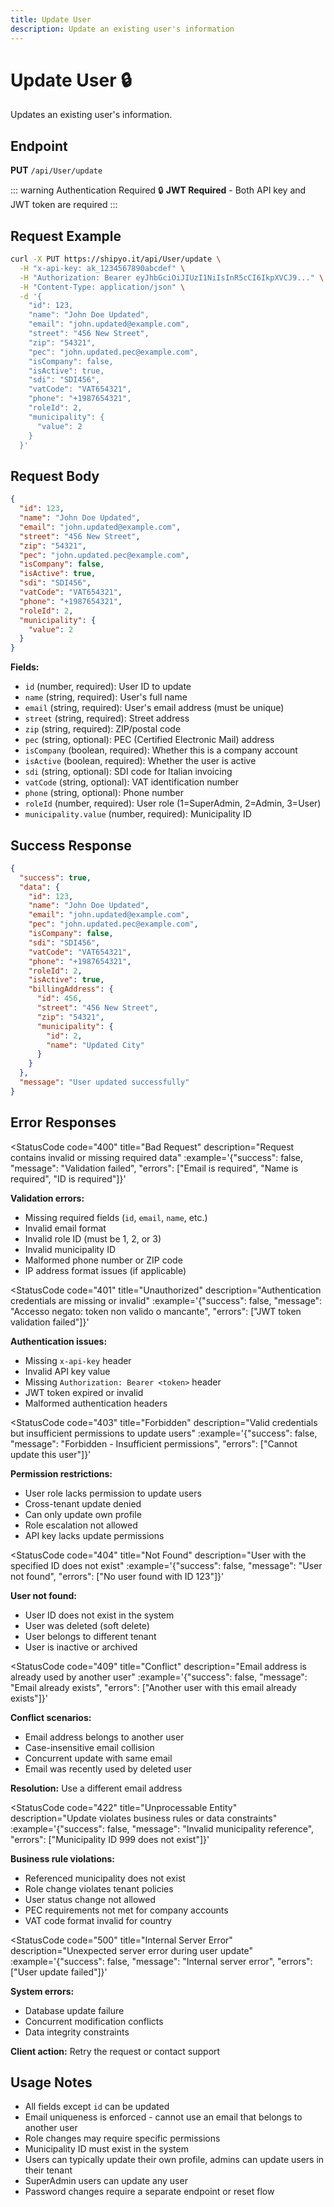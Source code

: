 ```yaml
---
title: Update User
description: Update an existing user's information
---
```


# Update User 🔒

Updates an existing user's information.

## Endpoint
**PUT** `/api/User/update`

<HeaderBadge 
  type="jwt" 
  icon="🔒" 
  label="JWT Required"
  :headers="['x-api-key: <your-api-key>', 'Authorization: Bearer <jwt-token>', 'Content-Type: application/json']"
/>

::: warning Authentication Required
🔒 **JWT Required** - Both API key and JWT token are required
:::

## Request Example
```bash
curl -X PUT https://shipyo.it/api/User/update \
  -H "x-api-key: ak_1234567890abcdef" \
  -H "Authorization: Bearer eyJhbGciOiJIUzI1NiIsInR5cCI6IkpXVCJ9..." \
  -H "Content-Type: application/json" \
  -d '{
    "id": 123,
    "name": "John Doe Updated",
    "email": "john.updated@example.com",
    "street": "456 New Street",
    "zip": "54321",
    "pec": "john.updated.pec@example.com",
    "isCompany": false,
    "isActive": true,
    "sdi": "SDI456",
    "vatCode": "VAT654321",
    "phone": "+1987654321",
    "roleId": 2,
    "municipality": {
      "value": 2
    }
  }'
```

## Request Body
```json
{
  "id": 123,
  "name": "John Doe Updated",
  "email": "john.updated@example.com",
  "street": "456 New Street",
  "zip": "54321",
  "pec": "john.updated.pec@example.com",
  "isCompany": false,
  "isActive": true,
  "sdi": "SDI456",
  "vatCode": "VAT654321",
  "phone": "+1987654321",
  "roleId": 2,
  "municipality": {
    "value": 2
  }
}
```

**Fields:**
- `id` (number, required): User ID to update
- `name` (string, required): User's full name
- `email` (string, required): User's email address (must be unique)
- `street` (string, required): Street address
- `zip` (string, required): ZIP/postal code
- `pec` (string, optional): PEC (Certified Electronic Mail) address
- `isCompany` (boolean, required): Whether this is a company account
- `isActive` (boolean, required): Whether the user is active
- `sdi` (string, optional): SDI code for Italian invoicing
- `vatCode` (string, optional): VAT identification number
- `phone` (string, optional): Phone number
- `roleId` (number, required): User role (1=SuperAdmin, 2=Admin, 3=User)
- `municipality.value` (number, required): Municipality ID

## Success Response
```json
{
  "success": true,
  "data": {
    "id": 123,
    "name": "John Doe Updated",
    "email": "john.updated@example.com",
    "pec": "john.updated.pec@example.com",
    "isCompany": false,
    "sdi": "SDI456",
    "vatCode": "VAT654321",
    "phone": "+1987654321",
    "roleId": 2,
    "isActive": true,
    "billingAddress": {
      "id": 456,
      "street": "456 New Street",
      "zip": "54321",
      "municipality": {
        "id": 2,
        "name": "Updated City"
      }
    }
  },
  "message": "User updated successfully"
}
```

## Error Responses

<StatusCode 
  code="400" 
  title="Bad Request"
  description="Request contains invalid or missing required data"
  :example='{"success": false, "message": "Validation failed", "errors": ["Email is required", "Name is required", "ID is required"]}'
>

**Validation errors:**
- Missing required fields (`id`, `email`, `name`, etc.)
- Invalid email format
- Invalid role ID (must be 1, 2, or 3)
- Invalid municipality ID
- Malformed phone number or ZIP code
- IP address format issues (if applicable)

</StatusCode>

<StatusCode 
  code="401" 
  title="Unauthorized"
  description="Authentication credentials are missing or invalid"
  :example='{"success": false, "message": "Accesso negato: token non valido o mancante", "errors": ["JWT token validation failed"]}'
>

**Authentication issues:**
- Missing `x-api-key` header
- Invalid API key value
- Missing `Authorization: Bearer <token>` header
- JWT token expired or invalid
- Malformed authentication headers

</StatusCode>

<StatusCode 
  code="403" 
  title="Forbidden"
  description="Valid credentials but insufficient permissions to update users"
  :example='{"success": false, "message": "Forbidden - Insufficient permissions", "errors": ["Cannot update this user"]}'
>

**Permission restrictions:**
- User role lacks permission to update users
- Cross-tenant update denied
- Can only update own profile
- Role escalation not allowed
- API key lacks update permissions

</StatusCode>

<StatusCode 
  code="404" 
  title="Not Found"
  description="User with the specified ID does not exist"
  :example='{"success": false, "message": "User not found", "errors": ["No user found with ID 123"]}'
>

**User not found:**
- User ID does not exist in the system
- User was deleted (soft delete)
- User belongs to different tenant
- User is inactive or archived

</StatusCode>

<StatusCode 
  code="409" 
  title="Conflict"
  description="Email address is already used by another user"
  :example='{"success": false, "message": "Email already exists", "errors": ["Another user with this email already exists"]}'
>

**Conflict scenarios:**
- Email address belongs to another user
- Case-insensitive email collision
- Concurrent update with same email
- Email was recently used by deleted user

**Resolution:** Use a different email address

</StatusCode>

<StatusCode 
  code="422" 
  title="Unprocessable Entity"
  description="Update violates business rules or data constraints"
  :example='{"success": false, "message": "Invalid municipality reference", "errors": ["Municipality ID 999 does not exist"]}'
>

**Business rule violations:**
- Referenced municipality does not exist
- Role change violates tenant policies
- User status change not allowed
- PEC requirements not met for company accounts
- VAT code format invalid for country

</StatusCode>

<StatusCode 
  code="500" 
  title="Internal Server Error"
  description="Unexpected server error during user update"
  :example='{"success": false, "message": "Internal server error", "errors": ["User update failed"]}'
>

**System errors:**
- Database update failure
- Concurrent modification conflicts
- Data integrity constraints

**Client action:** Retry the request or contact support

</StatusCode>

## Usage Notes

- All fields except `id` can be updated
- Email uniqueness is enforced - cannot use an email that belongs to another user
- Role changes may require specific permissions
- Municipality ID must exist in the system
- Users can typically update their own profile, admins can update users in their tenant
- SuperAdmin users can update any user
- Password changes require a separate endpoint or reset flow
